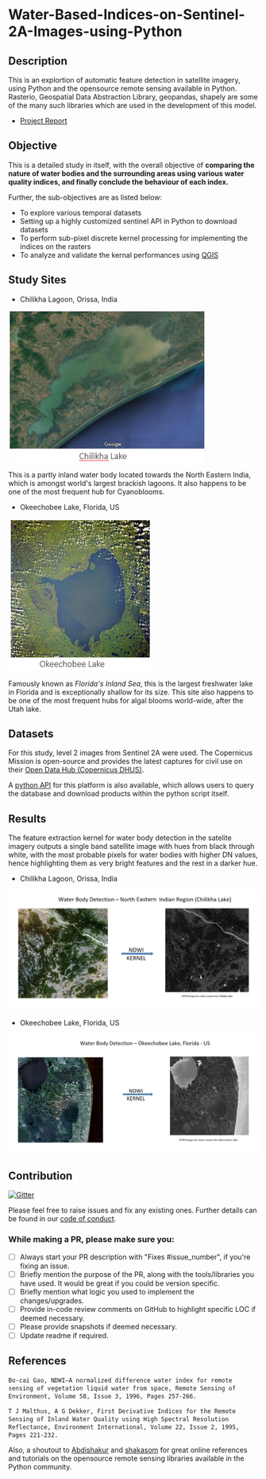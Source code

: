 # Water-Based-Indices-on-Sentinel-2A-Images-using-Python

## Description 

This is an explortion of automatic feature detection in satellite imagery, using Python and the opensource remote sensing available in Python. Rasterio, Geospatial Data Abstraction Library, geopandas, shapely are some of the many such libraries which are used in the development of this model. 

* [Project Report](https://github.com/Chintan2108/Water-Based-Indices-on-Sentinel-2A-Images-using-Python/blob/master/Reports/Implementation%20and%20Comparison%20of%20Water%20Based%20Indices_Python%20Pilot%20Project.pdf)

## Objective 

This is a detailed study in itself, with the overall objective of **comparing the nature of water bodies and the surrounding areas using various water quality indices, and finally conclude the behaviour of each index.**

Further, the sub-objectives are as listed below: 
- To explore various temporal datasets
- Setting up a highly customized sentinel API in Python to download datasets
- To perform sub-pixel discrete kernel processing for implementing the indices on the rasters
- To analyze and validate the kernal performances using [QGIS](https://www.qgis.org/en/site/)

## Study Sites

- Chilikha Lagoon, Orissa, India

![Chilikha Lake](misc/chilikha_study_site.PNG)

This is a partly inland water body located towards the North Eastern India, which is amongst world's largest brackish lagoons. It also happens to be one of the most frequent hub for Cyanoblooms. 

- Okeechobee Lake, Florida, US

![Okeechobee Lake](misc/okeechobee_study_site.PNG)

Famously known as *Florida's Inland Sea*, this is the largest freshwater lake in Florida and is exceptionally shallow for its size. This site also happens to be one of the most frequent hubs for algal blooms world-wide, after the Utah lake. 

## Datasets

For this study, level 2 images from Sentinel 2A were used. The Copernicus Mission is open-source and provides the latest captures for civil use on their [Open Data Hub (Copernicus DHUS)](https://scihub.copernicus.eu/dhus/#/home).

A [python API](https://sentinelsat.readthedocs.io/en/stable/) for this platform is also available, which allows users to query the database and download products within the python script itself. 

## Results

The feature extraction kernel for water body detection in the satelite imagery outputs a single band satellite image with hues from black through white, with the most probable pixels for water bodies with higher DN values, hence highlighting them as very bright features and the rest in a darker hue.

- Chilikha Lagoon, Orissa, India

![Chilikha Lake](misc/chilikha_result.PNG)

- Okeechobee Lake, Florida, US

![Okeechobee Lake](misc/okeechobee_rsult.PNG)

## Contribution

[![Gitter](https://badges.gitter.im/Water-Based-Indices-on-Sentinel-2A-Images-using-Python/community.svg)](https://gitter.im/Water-Based-Indices-on-Sentinel-2A-Images-using-Python/community?utm_source=badge&utm_medium=badge&utm_campaign=pr-badge)

Please feel free to raise issues and fix any existing ones. Further details can be found in our [code of conduct](https://github.com/Chintan2108/Water-Based-Indices-on-Sentinel-2A-Images-using-Python/blob/master/CODE_OF_CONDUCT.md).

### While making a PR, please make sure you:
- [ ] Always start your PR description with "Fixes #issue_number", if you're fixing an issue.
- [ ] Briefly mention the purpose of the PR, along with the tools/libraries you have used. It would be great if you could be version specific.
- [ ] Briefly mention what logic you used to implement the changes/upgrades.
- [ ] Provide in-code review comments on GitHub to highlight specific LOC if deemed necessary.
- [ ] Please provide snapshots if deemed necessary.
- [ ] Update readme if required.

## References

```
Bo-cai Gao, NDWI—A normalized difference water index for remote sensing of vegetation liquid water from space, Remote Sensing of Environment, Volume 58, Issue 3, 1996, Pages 257-266.
```

```
T J Malthus, A G Dekker, First Derivative Indices for the Remote Sensing of Inland Water Quality using High Spectral Resolution Reflectance, Environment International, Volume 22, Issue 2, 1995, Pages 221-232.
```

Also, a shoutout to [Abdishakur](https://towardsdatascience.com/satellite-imagery-access-and-analysis-in-python-jupyter-notebooks-387971ece84b) and [shakasom](https://gist.github.com/shakasom) for great online references and tutorials on the opensource remote sensing libraries available in the Python community.
